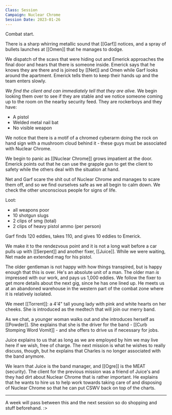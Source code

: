 ```yaml
---
Class: Session
Campaign: Nuclear Chrome
Session Date: 2023-01-26
---
```

Combat start.

There is a sharp whirring metallic sound that [[Garf]] notices, and a spray of bullets launches at [[Omen]] that he manages to dodge.

We dispatch of the scavs that were hiding out and Emerick approaches the final door and hears that there is someone inside. Emerick says that he knows they are there and is joined by [[Net]] and Omen while Garf looks around the apartment. Emerick tells them to keep their hands up and the team enters slowly.

*We find the client and can immediately tell that they are alive.* We begin looking them over to see if they are stable and we notice someone coming up to the room on the nearby security feed. They are rockerboys and they have:
- A pistol
- Welded metal nail bat
- No visible weapon

We notice that there is a motif of a chromed cyberarm doing the rock on hand sign with a mushroom cloud behind it - these guys must be associated with Nuclear Chrome.

We begin to panic as [[Nuclear Chrome]] grows impatient at the door. Emerick points out that he can use the grapple gun to get the client to safety while the others deal with the situation at hand.

Net and Garf scare the shit out of Nuclear Chrome and manages to scare them off, and so we find ourselves safe as we all begin to calm down. We check the other unconscious people for signs of life.

Loot:
- all weapons poor
- 10 shotgun slugs
- 2 clips of smg (total)
- 2 clips of heavy pistol ammo (per person)

Garf finds 120 eddies, takes 110, and gives 10 eddies to Emerick.

We make it to the rendezvous point and it is not a long wait before a car pulls up with [[Serpent]] and another fixer, [[Juice]]. While we were waiting, Net made an extended mag for his pistol.

The older gentleman is not happy with how things transpired, but is happy enough that this is over. He's an absolute unit of a man. The older man *is* impressed with our work, and pays us 1,000 eddies. We follow the fixer to get more details about the next gig, since he has one lined up. He meets us at an abandoned warehouse in the western part of the combat zone where it is relatively isolated.

We meet [[Torrent]]: a 4'4" tall young lady with pink and white hearts on her cheeks. She is introduced as the medtech that will join our merry band.

As we chat, a younger woman walks out and she introduces herself as [[Powder]]. She explains that she is the driver for the band - [[Curb Stomping Word Vomit]] - and she offers to drive us if necessary for jobs. 

Juice explains to us that as long as we are employed by him we may live here if we wish, free of charge. The next mission is what he wishes to really discuss, though, but he explains that Charles is no longer associated with the band anymore.

We learn that Juice is the band manager, and [[Ogre]] is the MEAT (security). The client for the previous mission was a friend of Juice's and they had dirt about Nuclear Chrome that is rather important. He explains that he wants to hire us to help work towards taking care of and disposing of Nuclear Chrome so that he can put CSWV back on top of the charts.

---

A week will pass between this and the next session so do shopping and stuff beforehand. :>



